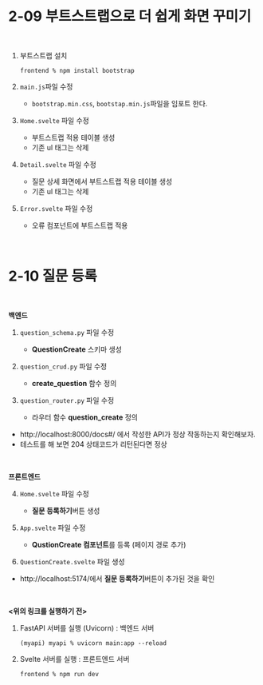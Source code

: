 # 2-09 부트스트랩으로 더 쉽게 화면 꾸미기

<br>

1. 부트스트랩 설치
    ```
    frontend % npm install bootstrap
    ```

2. `main.js`파일 수정 
    - `bootstrap.min.css`, `bootstap.min.js`파일을 임포트 한다.

3. `Home.svelte` 파일 수정
    - 부트스트랩 적용 테이블 생성
    - 기존 ul 태그는 삭제

4. `Detail.svelte` 파일 수정
    - 질문 상세 화면에서 부트스트랩 적용 테이블 생성
    - 기존 ul 태그는 삭제

5. `Error.svelte` 파일 수정
    - 오류 컴포넌트에 부트스트랩 적용



<br>

# 2-10 질문 등록

<br>

**백엔드**  

1. `question_schema.py` 파일 수정
    - **QuestionCreate** 스키마 생성

2. `question_crud.py` 파일 수정
    - **create_question** 함수 정의

3. `question_router.py` 파일 수정
    - 라우터 함수 **question_create** 정의

- http://localhost:8000/docs#/ 에서 작성한 API가 정상 작동하는지 확인해보자.  
- 테스트를 해 보면 204 상태코드가 리턴된다면 정상

<br>

**프론트엔드**  

4. `Home.svelte` 파일 수정
    - **질문 등록하기**버튼 생성  

5. `App.svelte` 파일 수정
    - **QustionCreate 컴포넌트**를 등록 (페이지 경로 추가) 

6. `QuestionCreate.svelte` 파일 생성

- http://localhost:5174/에서 **질문 등록하기**버튼이 추가된 것을 확인

<br>

**<위의 링크를 실행하기 전>**

1. FastAPI 서버를 실행 (Uvicorn) : 백엔드 서버
    ```
    (myapi) myapi % uvicorn main:app --reload
    ```
2. Svelte 서버를 실행 : 프론트엔드 서버
    ```
    frontend % npm run dev
    ```